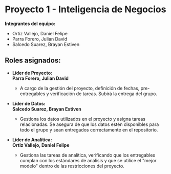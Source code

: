 # Proyecto 1 - Inteligencia de Negocios

**Integrantes del equipo:**
- Ortiz Vallejo, Daniel Felipe
- Parra Forero, Julian David
- Salcedo Suarez, Brayan Estiven

## Roles asignados:

- **Líder de Proyecto:**  
  **Parra Forero, Julian David**  
  - A cargo de la gestión del proyecto, definición de fechas, pre-entregables y verificación de tareas. Subirá la entrega del grupo.

- **Líder de Datos:**  
  **Salcedo Suarez, Brayan Estiven**  
  - Gestiona los datos utilizados en el proyecto y asigna tareas relacionadas. Se asegura de que los datos estén disponibles para todo el grupo y sean entregados correctamente en el repositorio.

- **Líder de Analítica:**  
  **Ortiz Vallejo, Daniel Felipe**  
  - Gestiona las tareas de analítica, verificando que los entregables cumplan con los estándares de análisis y que se utilice el "mejor modelo" dentro de las restricciones del proyecto.
